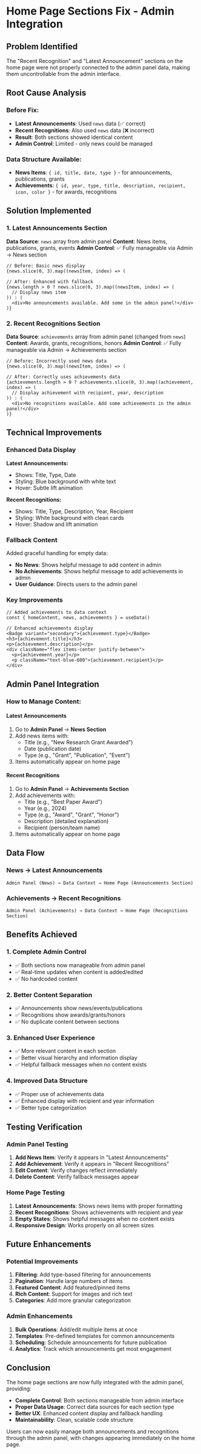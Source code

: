# Home Page Sections Fix - Admin Integration

## Problem Identified
The "Recent Recognition" and "Latest Announcement" sections on the home page were not properly connected to the admin panel data, making them uncontrollable from the admin interface.

## Root Cause Analysis

### **Before Fix:**
- **Latest Announcements**: Used `news` data (✅ correct)
- **Recent Recognitions**: Also used `news` data (❌ incorrect)
- **Result**: Both sections showed identical content
- **Admin Control**: Limited - only news could be managed

### **Data Structure Available:**
- **News Items**: `{ id, title, date, type }` - for announcements, publications, grants
- **Achievements**: `{ id, year, type, title, description, recipient, icon, color }` - for awards, recognitions

## Solution Implemented

### **1. Latest Announcements Section**
**Data Source**: `news` array from admin panel
**Content**: News items, publications, grants, events
**Admin Control**: ✅ Fully manageable via Admin → News section

```tsx
// Before: Basic news display
{news.slice(0, 3).map((newsItem, index) => (

// After: Enhanced with fallback
{news.length > 0 ? news.slice(0, 3).map((newsItem, index) => (
  // Display news item
)) : (
  <div>No announcements available. Add some in the admin panel!</div>
)}
```

### **2. Recent Recognitions Section**
**Data Source**: `achievements` array from admin panel (changed from `news`)
**Content**: Awards, grants, recognitions, honors
**Admin Control**: ✅ Fully manageable via Admin → Achievements section

```tsx
// Before: Incorrectly used news data
{news.slice(0, 3).map((newsItem, index) => (

// After: Correctly uses achievements data
{achievements.length > 0 ? achievements.slice(0, 3).map((achievement, index) => (
  // Display achievement with recipient, year, description
)) : (
  <div>No recognitions available. Add some achievements in the admin panel!</div>
)}
```

## Technical Improvements

### **Enhanced Data Display**
**Latest Announcements:**
- Shows: Title, Type, Date
- Styling: Blue background with white text
- Hover: Subtle lift animation

**Recent Recognitions:**
- Shows: Title, Type, Description, Year, Recipient
- Styling: White background with clean cards
- Hover: Shadow and lift animation

### **Fallback Content**
Added graceful handling for empty data:
- **No News**: Shows helpful message to add content in admin
- **No Achievements**: Shows helpful message to add achievements in admin
- **User Guidance**: Directs users to the admin panel

### **Key Improvements**
```tsx
// Added achievements to data context
const { homeContent, news, achievements } = useData()

// Enhanced achievements display
<Badge variant="secondary">{achievement.type}</Badge>
<h3>{achievement.title}</h3>
<p>{achievement.description}</p>
<div className="flex items-center justify-between">
  <p>{achievement.year}</p>
  <p className="text-blue-600">{achievement.recipient}</p>
</div>
```

## Admin Panel Integration

### **How to Manage Content:**

#### **Latest Announcements**
1. Go to **Admin Panel** → **News Section**
2. Add news items with:
   - Title (e.g., "New Research Grant Awarded")
   - Date (publication date)
   - Type (e.g., "Grant", "Publication", "Event")
3. Items automatically appear on home page

#### **Recent Recognitions**
1. Go to **Admin Panel** → **Achievements Section**
2. Add achievements with:
   - Title (e.g., "Best Paper Award")
   - Year (e.g., 2024)
   - Type (e.g., "Award", "Grant", "Honor")
   - Description (detailed explanation)
   - Recipient (person/team name)
3. Items automatically appear on home page

## Data Flow

### **News → Latest Announcements**
```
Admin Panel (News) → Data Context → Home Page (Announcements Section)
```

### **Achievements → Recent Recognitions**
```
Admin Panel (Achievements) → Data Context → Home Page (Recognitions Section)
```

## Benefits Achieved

### **1. Complete Admin Control**
- ✅ Both sections now manageable from admin panel
- ✅ Real-time updates when content is added/edited
- ✅ No hardcoded content

### **2. Better Content Separation**
- ✅ Announcements show news/events/publications
- ✅ Recognitions show awards/grants/honors
- ✅ No duplicate content between sections

### **3. Enhanced User Experience**
- ✅ More relevant content in each section
- ✅ Better visual hierarchy and information display
- ✅ Helpful fallback messages when no content exists

### **4. Improved Data Structure**
- ✅ Proper use of achievements data
- ✅ Enhanced display with recipient and year information
- ✅ Better type categorization

## Testing Verification

### **Admin Panel Testing**
1. **Add News Item**: Verify it appears in "Latest Announcements"
2. **Add Achievement**: Verify it appears in "Recent Recognitions"
3. **Edit Content**: Verify changes reflect immediately
4. **Delete Content**: Verify fallback messages appear

### **Home Page Testing**
1. **Latest Announcements**: Shows news items with proper formatting
2. **Recent Recognitions**: Shows achievements with recipient and year
3. **Empty States**: Shows helpful messages when no content exists
4. **Responsive Design**: Works properly on all screen sizes

## Future Enhancements

### **Potential Improvements**
1. **Filtering**: Add type-based filtering for announcements
2. **Pagination**: Handle large numbers of items
3. **Featured Content**: Add featured/pinned items
4. **Rich Content**: Support for images and rich text
5. **Categories**: Add more granular categorization

### **Admin Enhancements**
1. **Bulk Operations**: Add/edit multiple items at once
2. **Templates**: Pre-defined templates for common announcements
3. **Scheduling**: Schedule announcements for future publication
4. **Analytics**: Track which announcements get most engagement

## Conclusion

The home page sections are now fully integrated with the admin panel, providing:

- **Complete Control**: Both sections manageable from admin interface
- **Proper Data Usage**: Correct data sources for each section type
- **Better UX**: Enhanced content display and fallback handling
- **Maintainability**: Clean, scalable code structure

Users can now easily manage both announcements and recognitions through the admin panel, with changes appearing immediately on the home page.
